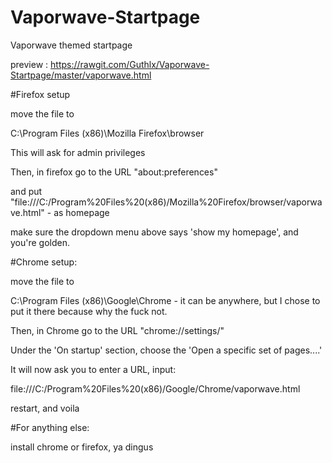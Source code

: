 # Vaporwave-Startpage
Vaporwave themed startpage

preview : https://rawgit.com/Guthlx/Vaporwave-Startpage/master/vaporwave.html

#Firefox setup
 
move the file to

C:\Program Files (x86)\Mozilla Firefox\browser

This will ask for admin privileges

Then, in firefox go to the URL "about:preferences"

and put "file:///C:/Program%20Files%20(x86)/Mozilla%20Firefox/browser/vaporwave.html" - as homepage

make sure the dropdown menu above says 'show my homepage', and you're golden.

#Chrome setup:

move the file to

C:\Program Files (x86)\Google\Chrome - it can be anywhere, but I chose to put it there because why the fuck not.

Then, in Chrome go to the URL "chrome://settings/"

Under the 'On startup' section, choose the 'Open a specific set of pages....'

It will now ask you to enter a URL, input:

file:///C:/Program%20Files%20(x86)/Google/Chrome/vaporwave.html

restart, and voila

#For anything else:

install chrome or firefox, ya dingus
